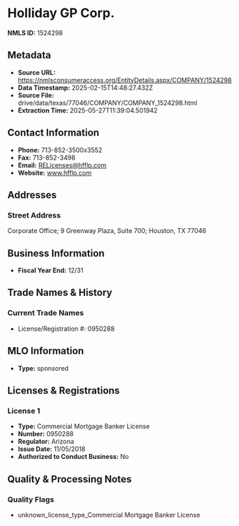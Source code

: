 # Holliday GP Corp.

**NMLS ID:** 1524298

## Metadata
- **Source URL:** https://nmlsconsumeraccess.org/EntityDetails.aspx/COMPANY/1524298
- **Data Timestamp:** 2025-02-15T14:48:27.432Z
- **Source File:** drive/data/texas/77046/COMPANY/COMPANY_1524298.html
- **Extraction Time:** 2025-05-27T11:39:04.501942

## Contact Information
- **Phone:** 713-852-3500x3552
- **Fax:** 713-852-3498
- **Email:** RELicenses@hfflp.com
- **Website:** www.hfflp.com

## Addresses
### Street Address
Corporate Office; 9 Greenway Plaza, Suite 700; Houston, TX 77046

## Business Information
- **Fiscal Year End:** 12/31

## Trade Names & History
### Current Trade Names
- License/Registration #: 0950288

## MLO Information
- **Type:** sponsored

## Licenses & Registrations

### License 1
- **Type:** Commercial Mortgage Banker License
- **Number:** 0950288
- **Regulator:** Arizona
- **Issue Date:** 11/05/2018
- **Authorized to Conduct Business:** No

## Quality & Processing Notes
### Quality Flags
- unknown_license_type_Commercial Mortgage Banker License
